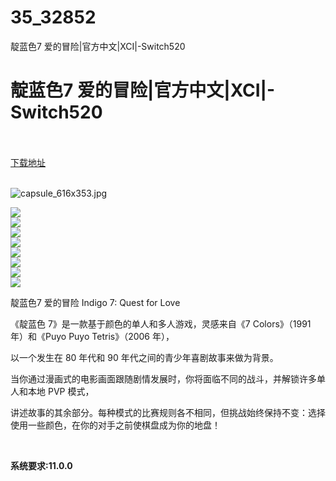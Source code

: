 # 35_32852
靛蓝色7 爱的冒险|官方中文|XCI|-Switch520
# 靛蓝色7 爱的冒险|官方中文|XCI|-Switch520
 <br/></br>
[下载地址](https://www.switch520.cc/article/32852 "下载地址")
<br/></br>

<p><img title="capsule_616x353.jpg" src="https://www.switch520.cc/muke_img/2022_06_14_7ae8f9addd549.jpg" alt="capsule_616x353.jpg"></p>
<p><img src="https://cdn.cloudflare.steamstatic.com/steam/apps/1669030/extras/PartyColourGIF.gif?t=1627466718"><br>
<img src="https://cdn.cloudflare.steamstatic.com/steam/apps/1669030/extras/Conquest_VS_GIF-min.gif?t=1627466718"><br>
<img src="https://cdn.cloudflare.steamstatic.com/steam/apps/1669030/extras/ConquerGIF.gif?t=1627466718"><br>
<img src="https://cdn.cloudflare.steamstatic.com/steam/apps/1669030/ss_4e6134228fda89c79bd311b3e570b9a67f74bf54.600x338.jpg?t=1627466718"><br>
<img src="https://cdn.cloudflare.steamstatic.com/steam/apps/1669030/ss_e5dc7305dd16fe50f1dd194b30b2079cfcb95594.600x338.jpg?t=1627466718"><br>
<img src="https://cdn.cloudflare.steamstatic.com/steam/apps/1669030/ss_62f1ea28625719b93c9f3d00d4b91f178db8be45.600x338.jpg?t=1627466718"><br>
<img src="https://cdn.cloudflare.steamstatic.com/steam/apps/1669030/ss_3ce28e44be38fb73b1b5d6d07f94d07d5b17adff.600x338.jpg?t=1627466718"><br>
<img src="https://cdn.cloudflare.steamstatic.com/steam/apps/1669030/ss_3d8bec684c824237a11f0d8d0626a511fd95b398.600x338.jpg?t=1627466718"></p>
<p>靛蓝色7 爱的冒险 Indigo 7: Quest for Love</p>
<p>《靛蓝色 7》是一款基于颜色的单人和多人游戏，灵感来自《7 Colors》（1991 年）和《Puyo Puyo Tetris》（2006 年），</p>
<p>以一个发生在 80 年代和 90 年代之间的青少年喜剧故事来做为背景。</p>
<p>当你通过漫画式的电影画面跟随剧情发展时，你将面临不同的战斗，并解锁许多单人和本地 PVP 模式，</p>
<p>讲述故事的其余部分。每种模式的比赛规则各不相同，但挑战始终保持不变：选择使用一些颜色，在你的对手之前使棋盘成为你的地盘！</p>
<p>&nbsp;</p>
<p><strong>系统要求:11.0.0</strong></p>



